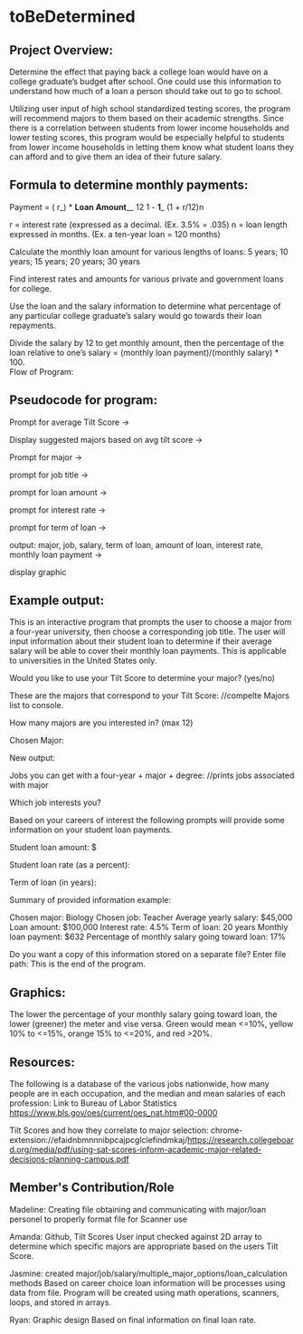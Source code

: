 # toBeDetermined

## Project Overview:

Determine the effect that paying back a college loan would have on a college graduate’s budget after school. One could use this information to understand how much of a loan a person should take out to go to school. 

Utilizing user input of high school standardized testing scores, the program will recommend majors to them based on their academic strengths. Since there is a correlation between students from lower income households and lower testing scores, this program would be especially helpful to students from lower income households in letting them know what student loans they can afford and to give them an idea of their future salary. 

## Formula to determine monthly payments:

 Payment =    ( r_) * ____Loan Amount______
                      	 12          1   -     __1___
			                	    (1 + r/12)n                                               
                           
  r = interest rate (expressed as a decimal.  (Ex. 3.5% = .035)
	n = loan length expressed in months. (Ex. a ten-year loan = 120 months)

 Calculate the monthly loan amount for various lengths of loans:
       5 years; 10 years; 15 years; 20 years; 30 years

 Find interest rates and amounts for various private and government loans for college.

Use the loan and the salary information to determine what percentage of any  particular college graduate’s salary would go towards their loan repayments. 

Divide the salary by 12 to get monthly amount, then the percentage of the loan relative to one’s salary = (monthly loan payment)/(monthly salary) * 100.  
Flow of Program:

## Pseudocode for program:
Prompt for average Tilt Score ->

Display suggested majors based on avg tilt score ->

Prompt for major → 

prompt for job title →
 
prompt for loan amount → 

prompt for interest rate → 

prompt for term of loan → 

output: major, job, salary, term of loan, amount of loan, interest rate, monthly loan payment → 

display graphic


## Example output:

This is an interactive program that prompts the user to choose a major from a four-year university, then choose a corresponding job title. The user will input information about their student loan to determine if their average salary will be able to cover their monthly loan payments. This is applicable to universities in the United States only.

Would you like to use your Tilt Score to determine your major? (yes/no)

These are the majors that correspond to your Tilt Score:
//compelte Majors list to console.

How many majors are you interested in? (max 12)

Chosen Major:

New output:

Jobs you can get with a four-year + major + degree:
//prints jobs associated with major

Which job interests you?

Based on your careers of interest the following prompts will provide some information on your student loan payments.

Student loan amount: $

Student loan rate (as a percent):

Term of loan (in years):

Summary of provided information example:

Chosen major: Biology
Chosen job: Teacher
Average yearly salary: $45,000
Loan amount: $100,000
Interest rate: 4.5%
Term of loan: 20 years
Monthly loan payment: $632
Percentage of monthly salary going toward loan: 17%

Do you want a copy of this information stored on a separate file?
Enter file path:
This is the end of the program.

## Graphics:
The lower the percentage of your monthly salary going toward loan, the lower (greener) the meter and vise versa. Green would mean <=10%, yellow 10% to <=15%, orange 15% to <=20%, and red >20%.

## Resources: 
The following is a database of the various jobs nationwide, how many people are in each occupation, and the median and mean salaries of each profession:
Link to Bureau of Labor Statistics
https://www.bls.gov/oes/current/oes_nat.htm#00-0000

Tilt Scores and how they correlate to major selection:
chrome-extension://efaidnbmnnnibpcajpcglclefindmkaj/https://research.collegeboard.org/media/pdf/using-sat-scores-inform-academic-major-related-decisions-planning-campus.pdf

## Member's Contribution/Role
Madeline: Creating file
	obtaining and communicating with major/loan personel to properly format file for Scanner use

Amanda: Github, Tilt Scores 
	User input checked against 2D array to determine which specific majors are appropriate based on the users Tilt Score. 

Jasmine: created major/job/salary/multiple_major_options/loan_calculation methods
	Based on career choice loan information will be processes using data from file. Program will be created using math operations, scanners, loops, and stored in arrays.

Ryan: Graphic design 
	Based on final information on final loan rate.

